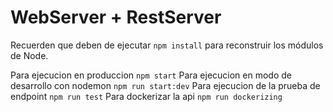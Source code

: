 # WebServer + RestServer

Recuerden que deben de ejecutar ```npm install``` para reconstruir los módulos de Node.

Para ejecucion en produccion ```npm start```
Para ejecucion en modo de desarrollo con nodemon ```npm run start:dev```
Para ejecucion de la prueba de endpoint ```npm run test```
Para dockerizar la api ```npm run dockerizing```  
